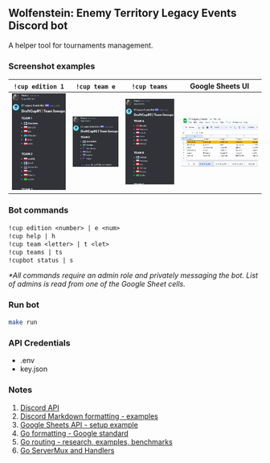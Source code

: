 ## Wolfenstein: Enemy Territory Legacy Events Discord bot
A helper tool for tournaments management.

### Screenshot examples
`!cup edition 1` | `!cup team e` | `!cup teams` | Google Sheets UI
:-:|:-:|:-:|:-:
![!cup edition 1 command example](/assets/cup-edition-1-command-example.png)|![!cup team e command example](/assets/cup-team-e-command-example.png)|![!cup teams command example](/assets/cup-teams-command-example.png)|![Google Sheets example](/assets/google-sheets-example.png)

### Bot commands
```
!cup edition <number> | e <num>
!cup help | h
!cup team <letter> | t <let>
!cup teams | ts
!cupbot status | s
```
_*All commands require an admin role and privately messaging the bot. List of admins is read from one of the Google Sheet cells._

### Run bot
```sh
make run 
```

### API Credentials
- .env
- key.json

### Notes 
1. [Discord API](https://discord.com/developers/docs/intro)
2. [Discord Markdown formatting - examples](https://support.discord.com/hc/en-us/articles/210298617-Markdown-Text-101-Chat-Formatting-Bold-Italic-Underline-)
3. [Google Sheets API - setup example](https://thriveread.com/golang-google-sheets-and-spreadsheet-api)
4. [Go formatting - Google standard](https://google.github.io/styleguide/go/decisions)
5. [Go routing - research, examples, benchmarks](https://benhoyt.com/writings/go-routing)
6. [Go ServerMux and Handlers](https://www.alexedwards.net/blog/an-introduction-to-handlers-and-servemuxes-in-go)
